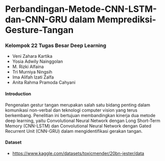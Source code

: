 # Perbandingan-Metode-CNN-LSTM-dan-CNN-GRU dalam Memprediksi-Gesture-Tangan

### Kelompok 22 Tugas Besar Deep Learning
- Veni Zahara Kartika
- Yosia Adwily Nainggolan
- M. Rizki Alfaina
- Tri Murniya Ningsih
- Ima Alifah Izati Zalfa
- Anita Rahma Pramoda Cahyani
  
#### Introduction
Pengenalan gestur tangan merupakan salah satu bidang penting dalam komunikasi non-verbal dan teknologi computer vision yang terus berkembang. Penelitian ini bertujuan membandingkan kinerja dua metode deep learning, yaitu Convolutional Neural Network dengan Long Short-Term Memory (CNN-LSTM) dan Convolutional Neural Network dengan Gated Recurrent Unit (CNN-GRU) dalam mengidentifikasi gerakan tangan.

#### Dataset
- https://www.kaggle.com/datasets/toxicmender/20bn-jester/data
